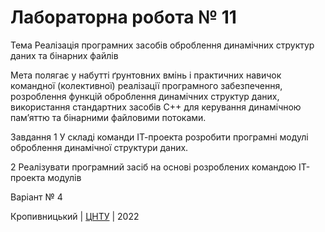 ﻿# Лабораторна робота № 11

Тема Реалізація програмних засобів оброблення динамічних структур
даних та бінарних файлів

Мета полягає у набутті ґрунтовних вмінь і практичних
навичок командної (колективної) реалізації програмного забезпечення,
розроблення функцій оброблення динамічних структур
даних, використання стандартних засобів С++ для керування
динамічною пам’яттю та бінарними файловими потоками.

Завдання 
1 У складі команди ІТ-проекта розробити програмні модулі
оброблення динамічної структури даних.

2 Реалізувати програмний засіб на основі розроблених командою
ІТ-проекта модулів

Варіант № 4


Кропивницький | <a href="http://www.kntu.kr.ua/">ЦНТУ</a> | 2022
